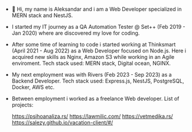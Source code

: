 - 👋 Hi, my name is Aleksandar and i am a Web Developer specialized in MERN stack and NestJS.

- I started my IT journey as a QA Automation Tester @ Set++ (Feb 2019 - Jan 2020) where are discovered my love for coding.

- After some time of learning to code i started working at Thinksmart (April 2021 - Aug 2022) as a Web Developer focused on Node.js. Here i acquired new skills as Nginx, Amazon S3 while working in an Agile enviroment. Tech stack used: MERN stack, Digital ocean, NGINX.

- My next employment was with Rivers (Feb 2023 - Sep 2023) as a Backend Developer. Tech stack used:  Express.js, NestJS, PostgreSQL, Docker, AWS etc.

- Between employment i worked as a freelance Web developer. List of projects:

  https://psihoanaliza.rs/
  https://lawmilic.com/
  https://vetmedika.rs/
  https://salezy.github.io/vacation-client/#/
  
<!---
salEZY/salEZY is a ✨ special ✨ repository because its `README.md` (this file) appears on your GitHub profile.
You can click the Preview link to take a look at your changes.
--->
